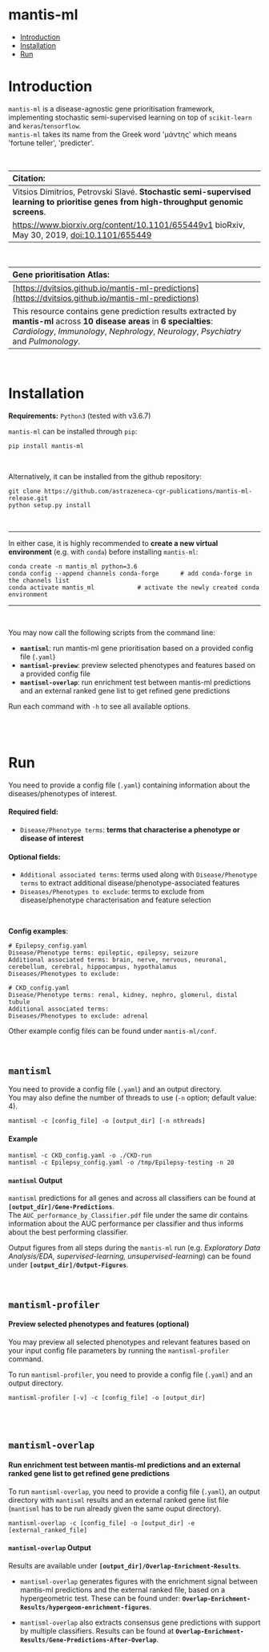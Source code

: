 # mantis-ml 

- [Introduction](#introduction) 
- [Installation](#installation) 
- [Run](#run) 



Introduction
============
`mantis-ml` is a disease-agnostic gene prioritisation framework, implementing stochastic semi-supervised learning on top of `scikit-learn` and `keras`/`tensorflow`.  
`mantis-ml` takes its name from the Greek word 'μάντης' which means 'fortune teller', 'predicter'.

<br>

|Citation: |
| :---- |
|Vitsios Dimitrios, Petrovski Slavé. **Stochastic semi-supervised learning to prioritise genes from high-throughput genomic screens**. <br/>
https://www.biorxiv.org/content/10.1101/655449v1 bioRxiv, May 30, 2019, [doi:10.1101/655449](https://doi.org/10.1101/655449) |

<br>

| Gene prioritisation Atlas: |
| :---- |
| [https://dvitsios.github.io/mantis-ml-predictions](https://dvitsios.github.io/mantis-ml-predictions) |
| This resource contains gene prediction results extracted by **mantis-ml** across **10 disease areas** in **6 specialties**: _Cardiology_, _Immunology_, _Nephrology_, _Neurology_, _Psychiatry_ and _Pulmonology_. |


<br>

Installation
============
**Requirements:** `Python3` (tested with v3.6.7)

`mantis-ml` can be installed through `pip`:
```
pip install mantis-ml
```

<br>

Alternatively, it can be installed from the github repository:

```
git clone https://github.com/astrazeneca-cgr-publications/mantis-ml-release.git
python setup.py install
```

<br>

---

In either case, it is highly recommended to **create a new virtual environment** (e.g. with `conda`) before installing `mantis-ml`:
```
conda create -n mantis_ml python=3.6
conda config --append channels conda-forge   	# add conda-forge in the channels list
conda activate mantis_ml			# activate the newly created conda environment
```

---

<br>


You may now call the following scripts from the command line:
- **`mantisml`**: run mantis-ml gene prioritisation based on a provided config file (`.yaml`)
- **`mantisml-preview`**: preview selected phenotypes and features based on a provided config file
- **`mantisml-overlap`**: run enrichment test between mantis-ml predictions and an external ranked gene list to get refined gene predictions

Run each command with `-h` to see all available options.


<br><br>



Run
===

You need to provide a config file (`.yaml`) containing information about the diseases/phenotypes of interest.
<br>


#### Required field:
- `Disease/Phenotype terms`: **terms that characterise a phenotype or disease of interest**


#### Optional fields:
- `Additional associated terms`: terms used along with `Disease/Phenotype terms` to extract additional disease/phenotype-associated features
- `Diseases/Phenotypes to exclude`: terms to exclude from disease/phenotype characterisation and feature selection


<br>


**Config examples**:
```
# Epilepsy_config.yaml
Disease/Phenotype terms: epileptic, epilepsy, seizure
Additional associated terms: brain, nerve, nervous, neuronal, cerebellum, cerebral, hippocampus, hypothalamus
Diseases/Phenotypes to exclude: 
```
```
# CKD_config.yaml
Disease/Phenotype terms: renal, kidney, nephro, glomerul, distal tubule 
Additional associated terms: 
Diseases/Phenotypes to exclude: adrenal
```

Other example config files can be found under `mantis-ml/conf`. 

<br>




## `mantisml`
You need to provide a config file (`.yaml`) and an output directory. 
<br>
You may also define the number of threads to use (`-n` option; default value: 4).
```
mantisml -c [config_file] -o [output_dir] [-n nthreads]
```

#### Example
```
mantisml -c CKD_config.yaml -o ./CKD-run
mantisml -c Epilepsy_config.yaml -o /tmp/Epilepsy-testing -n 20
```


#### `mantisml` Output
`mantisml` predictions for all genes and across all classifiers can be found at **`[output_dir]/Gene-Predictions`**. 
<br>
The `AUC_performance_by_Classifier.pdf` file under the same dir contains information about the AUC performance per classifier and thus informs about the best performing classifier.

Output figures from all steps during the `mantis-ml` run (e.g. *Exploratory Data Analysis/EDA, supervised-learning, unsupervised-learning*) can be found under **`[output_dir]/Output-Figures`**.

<br>

## `mantisml-profiler`

#### Preview selected phenotypes and features (optional)
You may preview all selected phenotypes and relevant features based on your input config file parameters by running the `mantisml-profiler` command.
<br>

To run `mantisml-profiler`, you need to provide a config file (`.yaml`) and an output directory.
```
mantisml-profiler [-v] -c [config_file] -o [output_dir]
```

<br><br>

## `mantisml-overlap`
#### Run enrichment test between mantis-ml predictions and an external ranked gene list to get refined gene predictions

To run `mantisml-overlap`, you need to provide a config file (`.yaml`), an output directory with `mantisml` results and an external ranked gene list file (`mantisml` has to be run already given the same ouput directory).
```
mantisml-overlap -c [config_file] -o [output_dir] -e [external_ranked_file]
```


#### `mantisml-overlap` Output
Results are available under **`[output_dir]/Overlap-Enrichment-Results`**.

- `mantisml-overlap` generates figures with the enrichment signal between mantis-ml predictions and the external ranked file, based on a hypergeometric test. 
These can be found under: **`Overlap-Enrichment-Results/hypergeom-enrichment-figures`**.

- `mantisml-overlap` also extracts consensus gene predictions with support by multiple classifiers. 
Results can be found at **`Overlap-Enrichment-Results/Gene-Predictions-After-Overlap`**.


